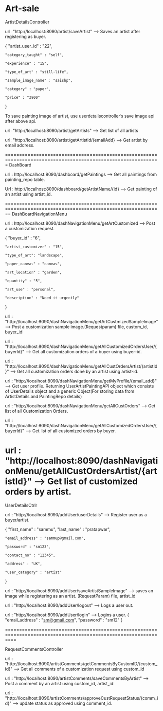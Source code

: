 ﻿# Art-sale

ArtistDetailsController

url: "http://localhost:8090/artist/saveArtist" --> Saves an artist after registering as buyer.

{
    "artist_user_id" : "22",

    "category_taught" : "self", 

    "experience" : "15", 

    "type_of_art" : "still-life", 

    "sample_image_name" : "saishp",

    "category" : "paper", 

    "price" : "3900"

}

To save painting image of artist, use userdetailscontroller’s save image api after above api.


url: "http://localhost:8090/artist/getArtists" --> Get list of all artists

url: "http://localhost:8090/artist/getArtistId/{emailAdd}  --> Get artist by email address. 



=============================================================================================================
DashBoard

url : http://localhost:8090/dashboard/getPaintings   --> Get all paintings from painting_repo table.

Url : http://localhost:8090/dashboard/getArtistName/{id} --> Get painting of an artist using artist_id.



==============================================================================================================
DashBoardNavigationMenu

url :  http://localhost:8090/dashNavigationMenu/getArtCustomized  --> Post a customization request.

{
    "buyer_id" : "6",

    "artist_customizer" : "15",

    "type_of_art": "landscape",

    "paper_canvas" : "canvas",

    "art_location" : "garden",

    "quantity" : "5",
    
    "art_use" : "personal",

    "description" : "Need it urgently"
}
 
url : "http://localhost:8090/dashNavigationMenu/getArtCustmizedSampleImage" --> Post a customization sample image.(Requestparam) 
file, custom_id, buyer_id

url : "http://localhost:8090/dashNavigationMenu/getAllCustomizedOrdersUser/{buyerId}" -->  Get all customization orders of a buyer using buyer-id.

url :  "http://localhost:8090/dashNavigationMenu/getAllCustOrdersArtist/{artistId}" --> Get all customization orders done by an artist using artist-id.

url : "http://localhost:8090/dashNavigationMenu/getMyProfile/{email_add}" --> Get user profile. Returning UserArtistPaintingAPI object which consists of UserDetails object and a generic Object(For storing data from ArtistDetails and PaintingRepo details)

url : "http://localhost:8090/dashNavigationMenu/getAllCustOrders" --> Get list of all Customization Orders.

url : "http://localhost:8090/dashNavigationMenu/getAllCustomizedOrdersUser/{buyerId}" --> Get list of all customized orders by buyer.

url : "http://localhost:8090/dashNavigationMenu/getAllCustOrdersArtist/{artistId}" --> Get list of customized orders by artist.
=================================================================================================================




UserDetailsCtrlr

url : "http://localhost:8090/addUser/userDetails"  --> Register user as a buyer/artist.

{
	"first_name" : "sammu",
	"last_name" : "pratapwar",
	
    "email_address" : "sammup@gmail.com",

    "password" : "sm123",

    "contact_no" : "12345",

    "address" : "UK",

    "user_category" : "artist"

}

url : "http://localhost:8090/addUser/saveArtistSampleImage" --> saves an image while registering as an artist. (RequestParam)
file, artist_id

url : "http://localhost:8090/addUser/logout" --> Logs a user out.

url : "http://localhost:8090/addUser/login"  --> Logins a user. 
{
	"email_address" : "sm@gmail.com",
	"password" : "sm12"
}



================================================================================================================

RequestCommentsController

url : "http://localhost:8090/artistComments/getCommentsByCustomID/{custom_id}" --> Get all comments of a customization request using custom_id

url : "http://localhost:8090/artistComments/saveCommentsByArtist" --> Post a comment by an artist using custom_id, artist_id

url : "http://localhost:8090/artistComments/approveCustRequestStatus/{comm_id}" --> update status as approved using comment_id.
